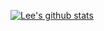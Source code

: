 [![Lee's github stats](https://github-readme-stats.vercel.app/api?username=donglee-afar)](https://github.com/donglee-afar)
